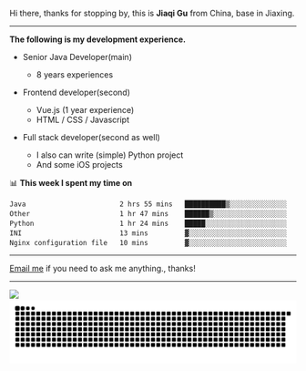Hi there, thanks for stopping by, this is **Jiaqi Gu** from China, base in Jiaxing.

---

**The following is my development experience.**

- Senior Java Developer(main)
  - 8 years experiences

- Frontend developer(second)
  - Vue.js (1 year experience)
  - HTML / CSS / Javascript
  
- Full stack developer(second as well)
  - I also can write (simple) Python project
  - And some iOS projects

📊 **This week I spent my time on**
<!--START_SECTION:waka-->

```txt
Java                       2 hrs 55 mins   ██████████▒░░░░░░░░░░░░░░   41.30 %
Other                      1 hr 47 mins    ██████▒░░░░░░░░░░░░░░░░░░   25.23 %
Python                     1 hr 24 mins    █████░░░░░░░░░░░░░░░░░░░░   19.80 %
INI                        13 mins         ▓░░░░░░░░░░░░░░░░░░░░░░░░   03.19 %
Nginx configuration file   10 mins         ▓░░░░░░░░░░░░░░░░░░░░░░░░   02.57 %
```

<!--END_SECTION:waka-->

---

[Email me](mailto:htk2klwgr@mozmail.com?subject=Hiring_from_GitHub) if you need to ask me anything., thanks!

---

![]( https://visitor-badge.glitch.me/badge?page_id=githubgujiaqi)
![]( https://github.com/droid-Q/droid-Q/raw/output/github-contribution-grid-snake.svg#gh-dark-mode-only)
